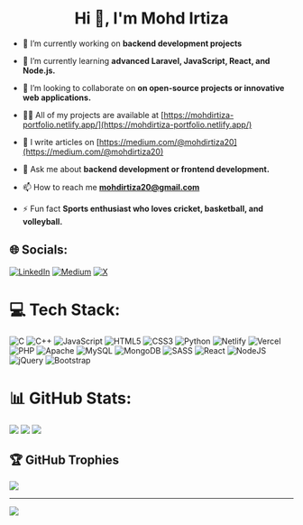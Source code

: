 <h1 align="center">Hi 👋, I'm Mohd Irtiza</h1>

- 🔭 I’m currently working on **backend development projects**

- 🌱 I’m currently learning **advanced Laravel, JavaScript, React, and Node.js.**

- 👯 I’m looking to collaborate on **on open-source projects or innovative web applications.**

- 👨‍💻 All of my projects are available at [https://mohdirtiza-portfolio.netlify.app/](https://mohdirtiza-portfolio.netlify.app/)

- 📝 I write articles on [https://medium.com/@mohdirtiza20](https://medium.com/@mohdirtiza20)

- 💬 Ask me about **backend development or frontend development.**

- 📫 How to reach me **mohdirtiza20@gmail.com**

- ⚡ Fun fact **Sports enthusiast who loves cricket, basketball, and volleyball.**


## 🌐 Socials:
[![LinkedIn](https://img.shields.io/badge/LinkedIn-%230077B5.svg?logo=linkedin&logoColor=white)](https://linkedin.com/in/https://www.linkedin.com/in/mohdirtiza20/) [![Medium](https://img.shields.io/badge/Medium-12100E?logo=medium&logoColor=white)](https://medium.com/@https://medium.com/@mohdirtiza20) [![X](https://img.shields.io/badge/X-black.svg?logo=X&logoColor=white)](https://x.com/https://x.com/mohdirtiza_20) 

# 💻 Tech Stack:
![C](https://img.shields.io/badge/c-%2300599C.svg?style=flat&logo=c&logoColor=white) ![C++](https://img.shields.io/badge/c++-%2300599C.svg?style=flat&logo=c%2B%2B&logoColor=white) ![JavaScript](https://img.shields.io/badge/javascript-%23323330.svg?style=flat&logo=javascript&logoColor=%23F7DF1E) ![HTML5](https://img.shields.io/badge/html5-%23E34F26.svg?style=flat&logo=html5&logoColor=white) ![CSS3](https://img.shields.io/badge/css3-%231572B6.svg?style=flat&logo=css3&logoColor=white) ![Python](https://img.shields.io/badge/python-3670A0?style=flat&logo=python&logoColor=ffdd54) ![Netlify](https://img.shields.io/badge/netlify-%23000000.svg?style=flat&logo=netlify&logoColor=#00C7B7) ![Vercel](https://img.shields.io/badge/vercel-%23000000.svg?style=flat&logo=vercel&logoColor=white) ![PHP](https://img.shields.io/badge/php-%23777BB4.svg?style=flat&logo=php&logoColor=white) ![Apache](https://img.shields.io/badge/apache-%23D42029.svg?style=flat&logo=apache&logoColor=white) ![MySQL](https://img.shields.io/badge/mysql-4479A1.svg?style=flat&logo=mysql&logoColor=white) ![MongoDB](https://img.shields.io/badge/MongoDB-%234ea94b.svg?style=flat&logo=mongodb&logoColor=white) ![SASS](https://img.shields.io/badge/SASS-hotpink.svg?style=flat&logo=SASS&logoColor=white) ![React](https://img.shields.io/badge/react-%2320232a.svg?style=flat&logo=react&logoColor=%2361DAFB) ![NodeJS](https://img.shields.io/badge/node.js-6DA55F?style=flat&logo=node.js&logoColor=white) ![jQuery](https://img.shields.io/badge/jquery-%230769AD.svg?style=flat&logo=jquery&logoColor=white) ![Bootstrap](https://img.shields.io/badge/bootstrap-%238511FA.svg?style=flat&logo=bootstrap&logoColor=white)
# 📊 GitHub Stats:
![](https://github-readme-stats.vercel.app/api/top-langs/?username=mohd-irtiza20&theme=dark&hide_border=true&include_all_commits=true&count_private=true&layout=compact)
![](https://github-readme-stats.vercel.app/api?username=mohd-irtiza20&theme=dark&hide_border=true&include_all_commits=true&count_private=true)
![](https://github-readme-streak-stats.herokuapp.com/?user=mohd-irtiza20&theme=dark&hide_border=true)


## 🏆 GitHub Trophies
![](https://github-profile-trophy.vercel.app/?username=mohd-irtiza20&theme=merko&no-frame=true&no-bg=false&margin-w=4)

---
[![](https://visitcount.itsvg.in/api?id=mohd-irtiza20&icon=0&color=9)](https://visitcount.itsvg.in)

<!-- Proudly created with GPRM ( https://gprm.itsvg.in ) -->
